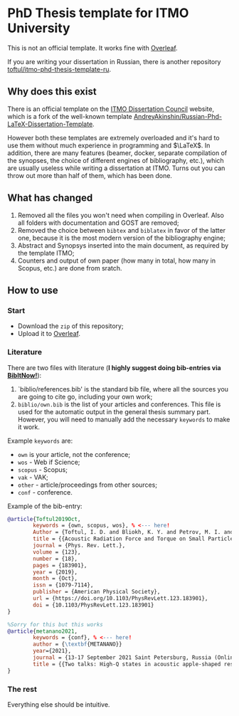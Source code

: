 # PhD Thesis template for ITMO University

This is not an official template. It works fine with [Overleaf](https://www.overleaf.com/). 

If you are writing your dissertation in Russian, there is another repository [toftul/itmo-phd-thesis-template-ru](https://github.com/toftul/itmo-phd-thesis-template-ru).

## Why does this exist

There is an official template on the [ITMO Dissertation Council](https://dissovet.itmo.ru/index.php?main=110) website, which is a fork of the well-known template [AndreyAkinshin/Russian-Phd-LaTeX-Dissertation-Template](https://github.com/AndreyAkinshin/Russian-Phd-LaTeX-Dissertation-Template). 

However both these templates are extremely overloaded and it's hard to use them without much experience in programming and $\LaTeX$. In addition, there are many features (beamer, docker, separate compilation of the synopses, the choice of different engines of bibliography, etc.), which are usually useless while writing a dissertation at ITMO. Turns out you can throw out more than half of them, which has been done.

## What has changed

1. Removed all the files you won't need when compiling in Overleaf. Also all folders with documentation and GOST are removed;
2. Removed the choice between `bibtex` and `biblatex` in favor of the latter one, because it is the most modern version of the bibliography engine;
3. Abstract and Synopsys inserted into the main document, as required by the template ITMO;
4. Counters and output of own paper (how many in total, how many in Scopus, etc.) are done from sratch.

## How to use

### Start
* Download the `zip` of this repository;
* Upload it to [Overleaf](https://www.overleaf.com/).

### Literature
There are two files with literature (**I highly suggest doing bib-entries via [BibItNow!](https://chrome.google.com/webstore/detail/bibitnow/bmnfikjlonhkoojjfddnlbinkkapmldg?hl=en-US)**):
1. `biblio/references.bib' is the standard bib file, where all the sources you are going to cite go, including your own work;
2. `biblio/own.bib` is the list of your articles and conferences. This file is used for the automatic output in the general thesis summary part. However, you will need to manually add the necessary `keywords` to make it work.

Example `keywords` are: 
* `own` is your article, not the conference;
* `wos` - Web if Science;
* `scopus` - Scopus;
* `vak` - VAK;
* `other` - article/proceedings from other sources;
* `conf` - conference.

Example of the bib-entry:
```bib
@article{Toftul2019Oct,
        keywords = {own, scopus, wos}, % <--- here!
        Author = {Toftul, I. D. and Bliokh, K. Y. and Petrov, M. I. and Nori, F.},
        title = {{Acoustic Radiation Force and Torque on Small Particles as Measures of the Canonical Momentum and Spin Densities}},
        journal = {Phys. Rev. Lett.},
        volume = {123},
        number = {18},
        pages = {183901},
        year = {2019},
        month = {Oct},
        issn = {1079-7114},
        publisher = {American Physical Society},
        url = {https://doi.org/10.1103/PhysRevLett.123.183901},
        doi = {10.1103/PhysRevLett.123.183901}
}

%Sorry for this but this works
@article{metanano2021,
        keywords = {conf}, % <--- here!
        author = {\textbf{METANANO}}
        year={2021},
        journal = {13-17 September 2021 Saint Petersburg, Russia (Online)},
        title = {{Two talks: High-Q states in acoustic apple-shaped resonators, Nonlinear circular dichroism in Mie-resonant nanoparticle dimers}}
}
```

### The rest

Everything else should be intuitive.
